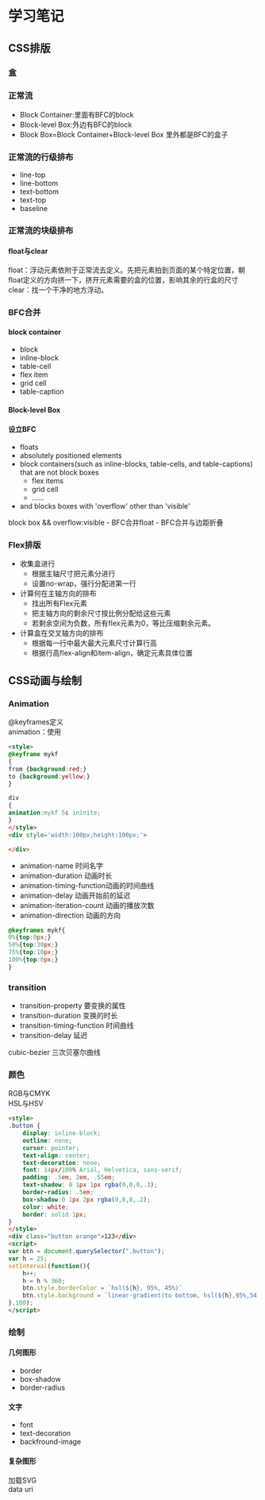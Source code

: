 # 学习笔记

## CSS排版

### 盒


### 正常流

- Block Container:里面有BFC的block
- Block-level Box:外边有BFC的block
- Block Box=Block Container+Block-level Box  里外都是BFC的盒子

### 正常流的行级排布

- line-top
- line-bottom
- text-bottom
- text-top
- baseline

### 正常流的块级排布

#### float与clear

float：浮动元素依附于正常流去定义。先把元素拍到页面的某个特定位置，朝float定义的方向挤一下，挤开元素需要的盒的位置，影响其余的行盒的尺寸  
clear：找一个干净的地方浮动。

### BFC合并

#### block container

- block
- inline-block
- table-cell
- flex item
- grid cell
- table-caption

#### Block-level Box

#### 设立BFC

- floats
- absolutely positioned elements
- block containers(such as inline-blocks, table-cells, and table-captions) that are not block boxes
  - flex items
  - grid cell
  - ......
- and blocks boxes with 'overflow' other than 'visible'


block box && overflow:visible
    - BFC合并float
    - BFC合并与边距折叠

### Flex排版

- 收集盒进行
  - 根据主轴尺寸把元素分进行
  - 设置no-wrap，强行分配进第一行
- 计算何在主轴方向的排布
  - 找出所有Flex元素
  - 把主轴方向的剩余尺寸按比例分配给这些元素
  - 若剩余空间为负数，所有flex元素为0，等比压缩剩余元素。
- 计算盒在交叉轴方向的排布
  - 根据每一行中最大最大元素尺寸计算行高
  - 根据行高flex-align和item-align，确定元素具体位置

## CSS动画与绘制

### Animation

@keyframes定义  
animation：使用

```html
<style>
@keyframe mykf
{
from {background:red;}
to {background:yellow;}
}

div
{
animation:mykf 5s ininite;
}
</style>
<div style='width:100px;height:100px;'>

</div>
```

- animation-name 时间名字
- animation-duration 动画时长
- animation-timing-function动画的时间曲线
- animation-delay 动画开始前的延迟
- animation-iteration-count 动画的播放次数
- animation-direction 动画的方向

```css
@keyframes mykf{
0%{top:0px;}
50%{top:30px;}
75%{top:10px;}
100%{top:0px;}
}
```

### transition

- transition-property 要变换的属性
- transition-duration 变换的时长
- transition-timing-function 时间曲线
- transition-delay 延迟

cubic-bezier 三次贝塞尔曲线

### 颜色

RGB与CMYK  
HSL与HSV

```html
<style>
.button {
    display: inline-block;
    outline: none;
    cursor: pointer;
    text-align: center;
    text-decoration: none;
    font: 14px/100% Arial, Helvetica, sans-serif;
    padding: .5em, 2em, .55em;
    text-shadow: 0 1px 1px rgba(0,0,0,.3);
    border-radius: .5em;
    box-shadow:0 1px 2px rgba(0,0,0,.2);
    color: white;
    border: solid 1px;
}
</style>
<div class="button orange">123</div>
<script>
var btn = document.querySelector(".button");
var h = 25;
setInterval(function(){
    h++;
    h = h % 360;
    btn.style.borderColor = `hsl(${h}, 95%, 45%)`
    btn.style.background = `linear-gradient(to bottom, hsl(${h},95%,54.1%), hsl(${h},95%,84.1%))`
},100);
</script>
```

### 绘制

#### 几何图形

- border
- box-shadow
- border-radius

#### 文字

- font
- text-decoration
- backfround-image

#### 复杂图形

加载SVG  
data uri
